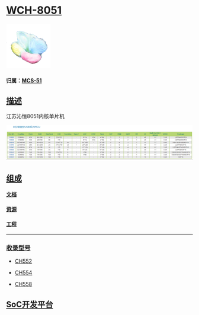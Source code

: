 ﻿# [WCH-8051](https://github.com/sochub/WCH-8051)

[![sites](SoC/SoC.png)](http://www.qitas.cn) 

#### 归属：[MCS-51](https://github.com/sochub/MCS-51)

## [描述](https://github.com/sochub/WCH-8051/wiki) 

江苏沁恒8051内核单片机

[![sites](docs/wch.png)](http://www.qitas.cn) 

## [组成](https://github.com/sochub/WCH-8051)

#### [文档](docs/)

#### [资源](src/)

#### [工程](project/)

--- 

### [收录型号](https://github.com/sochub/WCH-8051)

- [CH552](https://github.com/sochub/CH552) 

- [CH554](https://github.com/sochub/CH554) 

- [CH558](https://github.com/sochub/CH558) 

##  [SoC开发平台](http://www.qitas.cn)  

